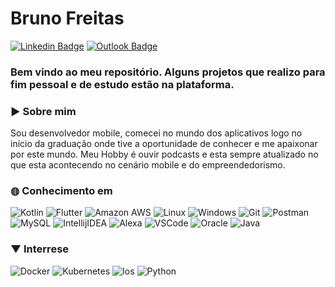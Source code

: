 # Bruno Freitas

[![Linkedin Badge](https://img.shields.io/badge/-Bruno-blue?style=flat-square&logo=Linkedin&logoColor=white/)](https://www.linkedin.com/in/bruno-freitas-b4491a138/)
[![Outlook Badge](https://img.shields.io/badge/-null96@outlook.com-white?style=flat-square&logo=Gmail&logoColor=blue)](mailto:null96@outlook.com)

### Bem vindo ao meu repositório. Alguns projetos que realizo para fim pessoal e de estudo estão na plataforma.

### ► Sobre mim

Sou desenvolvedor mobile, comecei no mundo dos aplicativos logo no início da graduação onde tive a oportunidade de conhecer e me apaixonar por este mundo. Meu Hobby é ouvir podcasts e esta sempre atualizado no que esta acontecendo no cenário mobile e do empreendedorismo.

### ◍ Conhecimento em
![Kotlin](https://img.shields.io/badge/-Kotlin-CE608A?style=flat-square&logo=kotlin&logoColor=white)
![Flutter](https://img.shields.io/badge/-Flutter-0085D1?style=flat-square&logo=flutter&logoColor=white)
![Amazon AWS](https://img.shields.io/badge/Amazon%20Web%20Services-222E3C?style=flat-square&logo=amazon-aws&logoColor=F89500)
![Linux](https://img.shields.io/badge/-Linux-16C60C?style=flat-square&logo=linux&logoColor=white)
![Windows](https://img.shields.io/badge/-Windows-00ADEF?style=flat-square&logo=windows&logoColor=white)
![Git](https://img.shields.io/badge/-Git-F05032?style=flat-square&logo=git&logoColor=white)
![Postman](https://img.shields.io/badge/-Postman-FD602F?style=flat-square&logo=postman&logoColor=white)
![MySQL](https://img.shields.io/badge/-MySQL-00758F?style=flat-square&logo=mysql&logoColor=white)
![IntellijIDEA](https://img.shields.io/badge/-IntellijIDEA-C83C76?style=flat-square&logo=intellij-idea&logoColor=white)
![Alexa](https://img.shields.io/badge/-AmazonAlexa-blue?style=flat-square&logo=amazon-alexa&logoColor=white)
![VSCode](https://img.shields.io/badge/-VSCode-0085D1?style=flat-square&logo=visual-studio-code&logoColor=white)
![Oracle](https://img.shields.io/badge/-Oracle-orange?style=flat-square&logo=oracle&logoColor=white)
![Java](https://img.shields.io/badge/-Java-E42D2C?style=flat-square&logo=java&logoColor=white)

### ▼ Interrese
![Docker](https://img.shields.io/badge/-Docker-46a2f1?style=flat-square&logo=docker&logoColor=white)
![Kubernetes](https://img.shields.io/badge/-Kubernetes-316AE0?style=flat-square&logo=kubernetes&logoColor=white)
![Ios](https://img.shields.io/badge/-Swift-orange?style=flat-square&logo=ios&logoColor=white)
![Python](https://img.shields.io/badge/-Python-yellow?style=flat-square&logo=python&logoColor=white)

